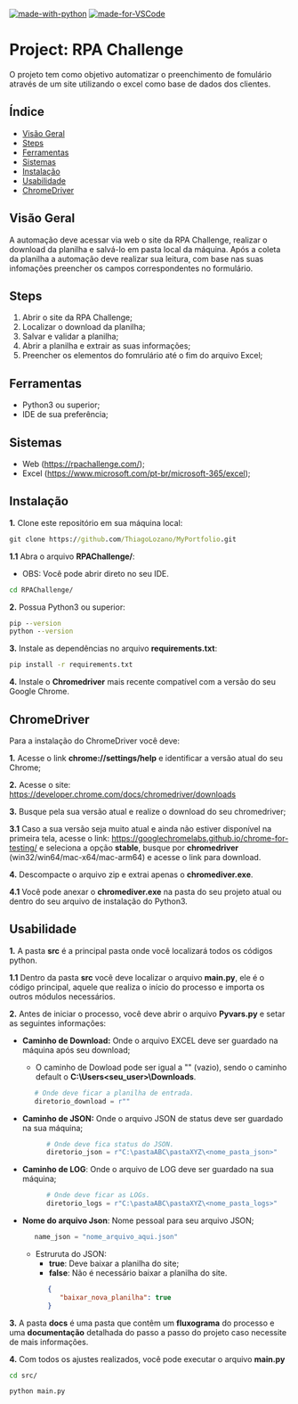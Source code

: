 [![made-with-python](https://img.shields.io/badge/Made%20with-Python-1f425f.svg)](https://www.python.org/) [![made-for-VSCode](https://img.shields.io/badge/Made%20for-VSCode-1f425f.svg)](https://code.visualstudio.com/)

# Project: RPA Challenge

O projeto tem como objetivo automatizar o preenchimento de fomulário através de um site utilizando o excel como base de dados dos clientes.

## Índice

- [Visão Geral](#visão-geral)
- [Steps](#steps)
- [Ferramentas](#ferramentas)
- [Sistemas](#sistemas)
- [Instalação](#instalação)
- [Usabilidade](#usabilidade)
- [ChromeDriver](#chromedriver)

## Visão Geral

A automação deve acessar via web o site da RPA Challenge, realizar o download da planilha e salvá-lo em pasta local da máquina. Após a coleta da planilha a automação deve realizar sua leitura, com base nas suas infomações preencher os campos correspondentes no formulário. 

## Steps

1. Abrir o site da RPA Challenge;
2. Localizar o download da planilha;
3. Salvar e validar a planilha;
4. Abrir a planilha e extrair as suas informações;
5. Preencher os elementos do fomrulário até o fim do arquivo Excel;

## Ferramentas

* Python3 ou superior;
* IDE de sua preferência;

## Sistemas

* Web (https://rpachallenge.com/);
* Excel (https://www.microsoft.com/pt-br/microsoft-365/excel);

## Instalação

**1.** Clone este repositório em sua máquina local:
```cmd
git clone https://github.com/ThiagoLozano/MyPortfolio.git
```

**1.1** Abra o arquivo **RPAChallenge/**:
   * OBS: Você pode abrir direto no seu IDE.
```cmd
cd RPAChallenge/
```

**2.** Possua Python3 ou superior:
```cmd
pip --version
python --version
```

**3.** Instale as dependências no arquivo **requirements.txt**:
```cmd
pip install -r requirements.txt
```

**4.** Instale o **Chromedriver** mais recente compatível com a versão do seu Google Chrome.

## ChromeDriver

Para a instalação do ChromeDriver você deve:

**1.** Acesse o link **chrome://settings/help** e identificar a versão atual do seu Chrome;

**2.** Acesse o site: https://developer.chrome.com/docs/chromedriver/downloads

**3.** Busque pela sua versão atual e realize o download do seu chromedriver;

**3.1** Caso a sua versão seja muito atual e ainda não estiver disponível na primeira tela, acesse o link: https://googlechromelabs.github.io/chrome-for-testing/ e seleciona a opção **stable**, busque por **chromedriver** (win32/win64/mac-x64/mac-arm64) e acesse o link para download.

**4.** Descompacte o arquivo zip e extrai apenas o **chromediver.exe**.

**4.1** Você pode anexar o **chromediver.exe** na pasta do seu projeto atual ou dentro do seu arquivo de instalação do Python3.

## Usabilidade

**1.** A pasta **src** é a principal pasta onde você localizará todos os códigos python.

**1.1** Dentro da pasta **src** você deve localizar o arquivo **main.py**, ele é o código principal, aquele que realiza o início do processo e importa os outros módulos necessários.

**2.** Antes de iniciar o processo, você deve abrir o arquivo **Pyvars.py** e setar as seguintes informações:
   
   * **Caminho de Download:** Onde o arquivo EXCEL deve ser guardado na máquina após seu download;
      * O caminho de Dowload pode ser igual a "" (vazio), sendo o caminho default o **C:\Users\<seu_user>\Downloads**.
      ```python
         # Onde deve ficar a planilha de entrada.
         diretorio_download = r""
      ``` 
   
   * **Caminho de JSON:** Onde o arquivo JSON de status deve ser guardado na sua máquina;
      ```python
            # Onde deve fica status do JSON.
            diretorio_json = r"C:\pastaABC\pastaXYZ\<nome_pasta_json>"
      ```
   
   * **Caminho de LOG**: Onde o arquivo de LOG deve ser guardado na sua máquina;
      ```python
            # Onde deve ficar as LOGs.
            diretorio_logs = r"C:\pastaABC\pastaXYZ\<nome_pasta_logs>"
      ```
   
   * **Nome do arquivo Json**: Nome pessoal para seu arquivo JSON;
      ```python
         name_json = "nome_arquivo_aqui.json"
      ```

      * Estruruta do JSON:
         - **true**: Deve baixar a planilha do site;
         - **false**: Não é necessário baixar a planilha do site.
         ```json
            {
               "baixar_nova_planilha": true
            }
         ```

**3.** A pasta **docs** é uma pasta que contêm um **fluxograma** do processo e uma **documentação** detalhada do passo a passo do projeto caso necessite de mais informações.

**4.** Com todos os ajustes realizados, você pode executar o arquivo **main.py**

```cmd
cd src/
```
```cmd
python main.py
```

